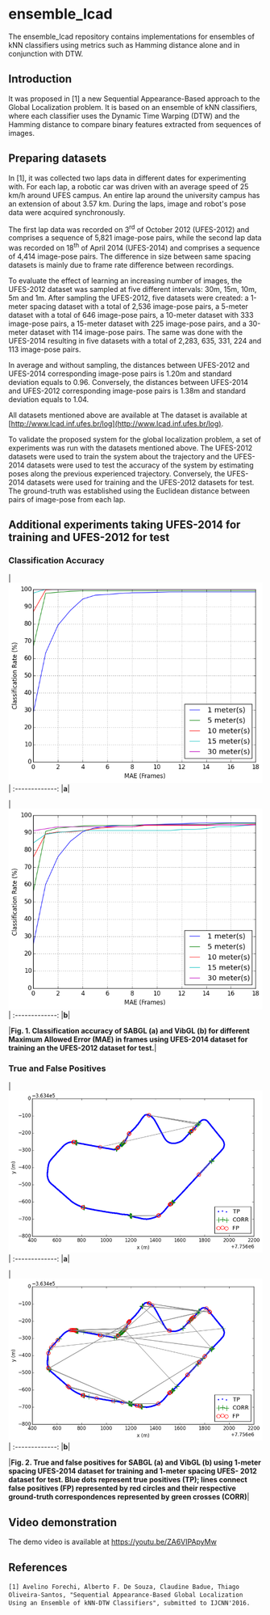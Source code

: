 # ensemble_lcad
The ensemble_lcad repository contains implementations for ensembles of kNN classifiers using metrics such as Hamming distance alone and in conjunction with DTW.

## Introduction

It was proposed in [1] a new Sequential Appearance-Based approach to the Global Localization problem. It is based on an ensemble of kNN classifiers, where each classifier uses the Dynamic Time Warping (DTW) and the Hamming distance to compare binary features extracted from sequences of images. 

## Preparing datasets

In [1], it was collected two laps data in different dates for experimenting with. For each lap, a robotic car was driven with an average speed of 25 km/h around UFES campus. An entire lap around the university campus has an extension of about 3.57 km. During the laps, image and robot's pose data were acquired synchronously.

The first lap data was recorded on 3<sup>rd</sup> of October 2012 (UFES-2012) and comprises a sequence of 5,821 image-pose pairs, while the second lap data was recorded on 18<sup>th</sup> of April 2014 (UFES-2014) and comprises a sequence of 4,414 image-pose pairs. The difference in size between same spacing datasets is mainly due to frame rate difference between recordings. 

To evaluate the effect of learning an increasing number of images, the UFES-2012 dataset was sampled at five different intervals: 30m, 15m, 10m, 5m and 1m. After sampling the UFES-2012, five datasets were created: a 1-meter spacing dataset with a total of 2,536 image-pose pairs, a 5-meter dataset with a total of 646 image-pose pairs, a 10-meter dataset with 333 image-pose pairs, a 15-meter dataset with 225 image-pose pairs, and a 30-meter dataset with 114 image-pose pairs. The same was done with the UFES-2014 resulting in five datasets with a total of 2,283, 635, 331, 224 and 113 image-pose pairs. 

In average and without sampling, the distances between UFES-2012 and UFES-2014 corresponding image-pose pairs is 1.20m and standard deviation equals to 0.96. Conversely, the distances between UFES-2014 and UFES-2012 corresponding image-pose pairs is 1.38m and standard deviation equals to 1.04. 

All datasets mentioned above are available at The dataset is available at [http://www.lcad.inf.ufes.br/log](http://www.lcad.inf.ufes.br/log). 

To validate the proposed system for the global localization problem, a set of experiments was run with the datasets mentioned above. The UFES-2012 datasets were used to train the system about the trajectory and the UFES-2014 datasets were used to test the accuracy of the system by estimating poses along the previous experienced trajectory. Conversely, the UFES-2014 datasets were used for training and the UFES-2012 datasets for test. The ground-truth was established using the Euclidean distance between pairs of image-pose from each lap.

## Additional experiments taking UFES-2014 for training and UFES-2012 for test

### Classification Accuracy

|[![alt text](datasets/plots/figure-ensemble-accuracy-2014-2012.png)](datasets/plots/figure-ensemble-accuracy-2014-2012.png)|
:-------------:
|**a**|

|[![alt text](datasets/plots/figure-vgram-accuracy-2014-2012.png)](datasets/plots/figure-vgram-accuracy-2014-2012.png)|
:-------------:
|**b**|

|**Fig. 1. Classification accuracy of SABGL (a) and VibGL (b) for different Maximum Allowed Error (MAE) in frames using UFES-2014 dataset for training an the UFES-2012 dataset for test.**|

### True and False Positives

|[![alt text](datasets/plots/figure-ensemble-positives-2014-2012-1-1.png)](datasets/plots/figure-ensemble-positives-2014-2012-1-1.png)|
:-------------:
|**a**|

|[![alt text](datasets/plots/figure-vgram-positives-2014-2012-1-1.png)](datasets/plots/figure-vgram-positives-2014-2012-1-1.png)|
:-------------:
|**b**|

|**Fig. 2. True and false positives for SABGL (a) and VibGL (b) using 1-meter spacing UFES-2014 dataset for training and 1-meter spacing UFES- 2012 dataset for test. Blue dots represent true positives (TP); lines connect false positives (FP) represented by red circles and their respective ground-truth correspondences represented by green crosses (CORR)**|

## Video demonstration

The demo video is available at https://youtu.be/ZA6VIPApyMw

## References

    [1] Avelino Forechi, Alberto F. De Souza, Claudine Badue, Thiago Oliveira-Santos, "Sequential Appearance-Based Global Localization Using an Ensemble of kNN-DTW Classifiers", submitted to IJCNN'2016.
